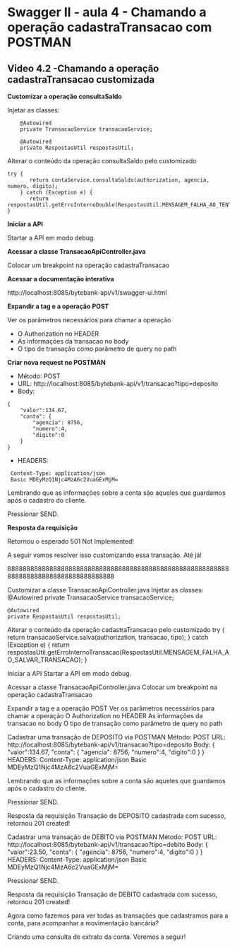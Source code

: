 # Swagger II - aula 4 - Chamando a operação cadastraTransacao com POSTMAN

## Video 4.2 -Chamando a operação cadastraTransacao customizada


**Customizar a operação consultaSaldo**

Injetar as classes: 
```
    @Autowired
	private TransacaoService transacaoService;

	@Autowired
	private RespostasUtil respostasUtil;
```

Alterar o conteúdo da operação consultaSaldo pelo customizado
```
try {
       return contaService.consultaSaldo(authorization, agencia, numero, digito);
    } catch (Exception e) {
       return respostasUtil.getErroInternoDouble(RespostasUtil.MENSAGEM_FALHA_AO_TENTAR_CONSULTAR_SALDO);
}
```


**Iniciar a API**

Startar a API em modo debug.

**Acessar a classe TransacaoApiController.java**

Colocar um breakpoint na operação cadastraTransacao

**Acessar a documentação interativa**

http://localhost:8085/bytebank-api/v1/swagger-ui.html 

**Expandir a tag e a operação POST**

Ver os parâmetros necessários para chamar a operação

- O Authorization no HEADER
- As informações da transacao no body 
- O tipo de transação como parâmetro de query no path

**Criar nova request no POSTMAN**

- Método: POST
- URL: http://localhost:8085/bytebank-api/v1/transacao?tipo=deposito
- Body:
```
{
	"valor":134.67,
	"conta": {
		"agencia": 8756,
		"numero":4,
		"digito":0
	}
}
```
- HEADERS:
```
 Content-Type: application/json
 Basic MDEyMzQ1Njc4MzA6c2VuaGExMjM=
```

Lembrando que as informações sobre a conta são aqueles que guardamos após o cadastro do cliente.

Pressionar SEND.

**Resposta da requisição**

Retornou o esperado 501 Not Implemented!

A seguir vamos resolver isso customizando essa transação.
Até já!


88888888888888888888888888888888888888888888888888888888888888888888888888888888888888

Customizar a classe TransacaoApiController.java
Injetar as classes: 
            @Autowired
	private TransacaoService transacaoService;

	@Autowired
	private RespostasUtil respostasUtil;

Alterar o conteúdo da operação cadastraTransacao pelo customizado
          try {
			return transacaoService.salva(authorization, transacao, tipo);
		} catch (Exception e) {
			return respostasUtil.getErroInternoTransacao(RespostasUtil.MENSAGEM_FALHA_AO_SALVAR_TRANSACAO);
		}


Iniciar a API
Startar a API em modo debug.

Acessar a classe TransacaoApiController.java
Colocar um breakpoint na operação cadastraTransacao

Expandir a tag e a operação POST
Ver os parâmetros necessários para chamar a operação
O Authorization no HEADER
As informações da transacao no body 
O tipo de transação como parâmetro de query no path

Cadastrar uma transação de DEPOSITO via POSTMAN
Método: POST
URL: http://localhost:8085/bytebank-api/v1/transacao?tipo=deposito
Body: {
    "valor":134.67,
     "conta": {
		"agencia": 8756,
		"numero":4,
		"digito":0
	}
}
HEADERS:
 Content-Type: application/json
Basic MDEyMzQ1Njc4MzA6c2VuaGExMjM=

Lembrando que as informações sobre a conta são aqueles que guardamos após o cadastro do cliente.

Pressionar SEND.

Resposta da requisição
Transação de DEPOSITO cadastrada com sucesso, retornou 201 created!


Cadastrar uma transação de DEBITO via POSTMAN
Método: POST
URL: http://localhost:8085/bytebank-api/v1/transacao?tipo=debito
Body: {
    "valor":23.50,
     "conta": {
		"agencia": 8756,
		"numero":4,
		"digito":0
	}
}
HEADERS:
 Content-Type: application/json
Basic MDEyMzQ1Njc4MzA6c2VuaGExMjM=


Pressionar SEND.

Resposta da requisição
Transação de DEBITO cadastrada com sucesso, retornou 201 created!

Agora como fazemos para ver todas as transações que cadastramos para a conta, para acompanhar a movimentação bancária?

Criando uma consulta de extrato da conta.
Veremos a seguir!
